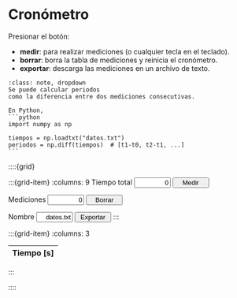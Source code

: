 <head>
<style>
    .cronometer-button {
        width: 10ch;
    }
    label, input {
        width: 10ch;
        text-align: right;
    }

</style>
</head>

# Cronómetro

Presionar el botón:
- **medir**: para realizar mediciones (o cualquier tecla en el teclado).
- **borrar**: borra la tabla de mediciones y reinicia el cronómetro.
- **exportar**: descarga las mediciones en un archivo de texto.

````{admonition} Las mediciones son consecutivas.
:class: note, dropdown
Se puede calcular periodos
como la diferencia entre dos mediciones consecutivas.

En Python,
```python
import numpy as np

tiempos = np.loadtxt("datos.txt")
periodos = np.diff(tiempos)  # [t1-t0, t2-t1, ...]
```
````

::::{grid}

:::{grid-item}
:columns: 9
<label for="total_tiempo">Tiempo total</label>
<input id="total_tiempo" readonly value=0>
<button class="cronometer-button" id="start">Medir</button>

<label for="total_mediciones">Mediciones</label>
<input id="total_mediciones" readonly value=0>
<button class="cronometer-button" id="reset">Borrar</button>

<label for="nombre_archivo">Nombre</label>
<input id="nombre_archivo" value="datos.txt">
<button class="cronometer-button" id="export">Exportar</button>
:::

:::{grid-item}
:columns: 3
<table>
    <thead>
        <tr>
            <th>Tiempo [s]</th>
        </tr>
    </thead>
    <tbody id="table">
    </tbody>
</table>
:::

::::

<script>
    // Define variables
    let startTime = null;
    let table = document.getElementById("table")
    let total_mediciones = document.getElementById("total_mediciones")
    let total_tiempo = document.getElementById("total_tiempo")
    let currentTime;

    // Define functions
    function addTime() {
        let time = new Date();
        if (startTime === null) {
            startTime = time;
            currentTime = setInterval(() => total_tiempo.setAttribute("value", getTime()), 10)
        }
        let newText = document.createTextNode((time - startTime) / 1000);
        table.insertRow().insertCell().appendChild(newText);
        total_mediciones.value = parseFloat(total_mediciones.value) + 1;
    }

    function getTime() {
        let time = new Date();
        return (time - startTime) / 1000;
    }

    function resetTimer() {
        startTime = null;
        table.innerHTML = "";
        total_mediciones.value = "0";
        clearInterval(currentTime);
        total_tiempo.setAttribute("value", 0);
    }

    function exportCsv() {
        let blob = new Blob(['# tiempo [s]\n' + table.innerText], { type: 'text/csv;charset=utf-8;' });
        let url = URL.createObjectURL(blob);
        let link = document.createElement('a');
        link.setAttribute('href', url);
        link.setAttribute('download', document.getElementById("nombre_archivo").value);
        document.body.appendChild(link);
        link.click();
    }

    // Attach event listeners
    document.getElementById('start').addEventListener('click', addTime);
    document.getElementById('reset').addEventListener('click', resetTimer);
    document.getElementById('export').addEventListener('click', exportCsv);
    addEventListener("keydown", (event) => {
        if (!event.repeat && event.target.id != "nombre_archivo") addTime()
    });
</script>
